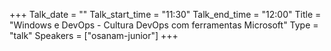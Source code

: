 +++
Talk_date = ""
Talk_start_time = "11:30"
Talk_end_time = "12:00"
Title = "Windows e DevOps - Cultura DevOps com ferramentas Microsoft"
Type = "talk"
Speakers = ["osanam-junior"]
+++


